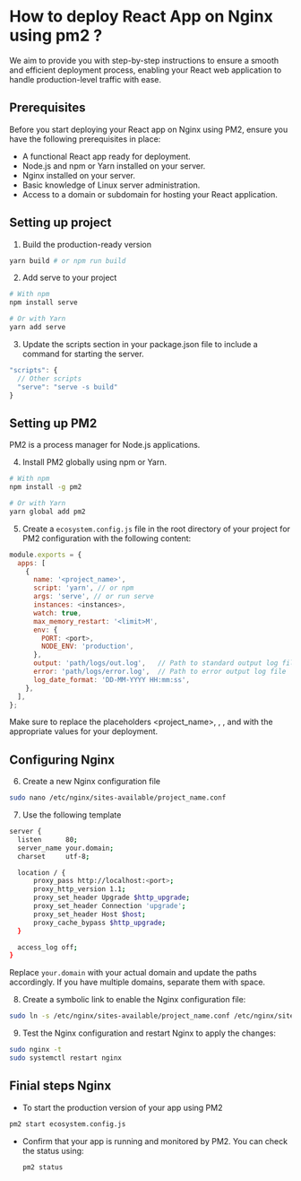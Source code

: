 # How to deploy React App on Nginx using pm2 ?

We aim to provide you with step-by-step instructions to ensure a smooth and efficient deployment process, enabling your React web application to handle production-level traffic with ease.

## Prerequisites

Before you start deploying your React app on Nginx using PM2, ensure you have the following prerequisites in place:

- A functional React app ready for deployment.
- Node.js and npm or Yarn installed on your server.
- Nginx installed on your server.
- Basic knowledge of Linux server administration.
- Access to a domain or subdomain for hosting your React application.

## Setting up project

1.  Build the production-ready version

```sh
yarn build # or npm run build
```

2. Add serve to your project

```sh
# With npm
npm install serve

# Or with Yarn
yarn add serve
```

3. Update the scripts section in your package.json file to include a command for starting the server.

```js
"scripts": {
  // Other scripts
  "serve": "serve -s build"
}
```

## Setting up PM2

PM2 is a process manager for Node.js applications. 

4. Install PM2 globally using npm or Yarn.

```sh
# With npm
npm install -g pm2

# Or with Yarn
yarn global add pm2
```

5. Create a `ecosystem.config.js` file in the root directory of your project for PM2 configuration with the following content:

```js
module.exports = {
  apps: [
    {
      name: '<project_name>',
      script: 'yarn', // or npm
      args: 'serve', // or run serve
      instances: <instances>,
      watch: true,
      max_memory_restart: '<limit>M',
      env: {
        PORT: <port>,
        NODE_ENV: 'production',
      },
      output: 'path/logs/out.log',   // Path to standard output log file
      error: 'path/logs/error.log',  // Path to error output log file
      log_date_format: 'DD-MM-YYYY HH:mm:ss',
    },
  ],
};
```

Make sure to replace the placeholders <project_name>, <instances>, <limit>, and <port> with the appropriate values for your deployment.

## Configuring Nginx

6. Create a new Nginx configuration file

```sh
sudo nano /etc/nginx/sites-available/project_name.conf
```

7. Use the following template

```sh
server {
  listen      80;
  server_name your.domain;
  charset     utf-8;

  location / {
      proxy_pass http://localhost:<port>;
      proxy_http_version 1.1;
      proxy_set_header Upgrade $http_upgrade;
      proxy_set_header Connection 'upgrade';
      proxy_set_header Host $host;
      proxy_cache_bypass $http_upgrade;
  }

  access_log off;
}
```
Replace `your.domain` with your actual domain and update the paths accordingly. If you have multiple domains, separate them with space.

8. Create a symbolic link to enable the Nginx configuration file:

```sh
sudo ln -s /etc/nginx/sites-available/project_name.conf /etc/nginx/sites-enabled/
```

9. Test the Nginx configuration and restart Nginx to apply the changes:

```sh
sudo nginx -t
sudo systemctl restart nginx
```

## Finial steps Nginx

- To start the production version of your app using PM2

```sh
pm2 start ecosystem.config.js
```

- Confirm that your app is running and monitored by PM2. You can check the status using:

  ```sh
  pm2 status
  ```
